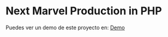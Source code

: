 # Next Marvel Production in PHP

Puedes ver un demo de este proyecto en: [Demo](https://next-marvel.zeabur.app/)
